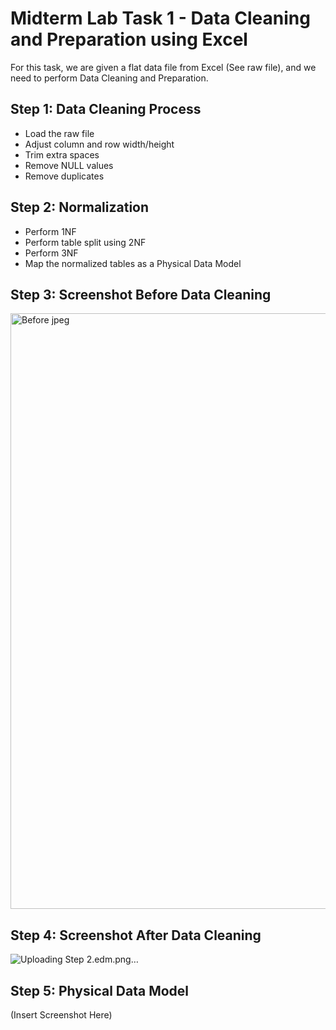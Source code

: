 # Midterm Lab Task 1 - Data Cleaning and Preparation using Excel

For this task, we are given a flat data file from Excel (See raw file), and we need to perform Data Cleaning and Preparation.

## Step 1: Data Cleaning Process
- Load the raw file
- Adjust column and row width/height
- Trim extra spaces
- Remove NULL values
- Remove duplicates

## Step 2: Normalization
- Perform 1NF
- Perform table split using 2NF
- Perform 3NF
- Map the normalized tables as a Physical Data Model

## Step 3: Screenshot Before Data Cleaning

<img width="953" alt="Before jpeg" src="https://github.com/user-attachments/assets/7b32a501-ac32-4aa5-9c95-09e69b06184d" />

## Step 4: Screenshot After Data Cleaning
![Uploading Step 2.edm.png…]()


## Step 5: Physical Data Model
(Insert Screenshot Here)
